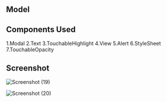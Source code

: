 ## Model

## Components Used
  1.Modal
  2.Text
  3.TouchableHighlight
  4.View
  5.Alert
  6.StyleSheet
  7.TouchableOpacity

## Screenshot


![Screenshot (19)](https://github.com/Kamalis8/React-components/assets/147134756/731db8d9-9770-4a39-a1b1-8d5173967075)








![Screenshot (20)](https://github.com/Kamalis8/React-components/assets/147134756/a598c386-9337-44e1-a358-f5151704d2dd)




